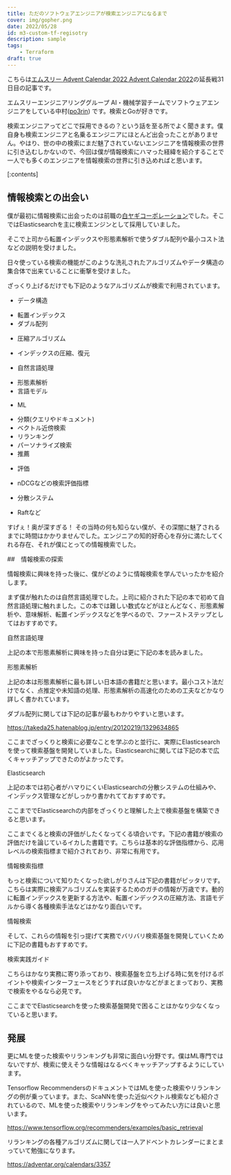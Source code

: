 ```yaml
---
title: ただのソフトウェアエンジニアが検索エンジニアになるまで
cover: img/gopher.png
date: 2022/05/28
id: m3-custom-tf-regisotry
description: sample
tags:
    - Terraform
draft: true
---
```


こちらは[エムスリー Advent Calendar 2022 Advent Calendar 2022](https://qiita.com/advent-calendar/2022/m3)の延長戦31日目の記事です。

エムスリーエンジニアリンググループ AI・機械学習チームでソフトウェアエンジニアをしている中村([po3rin](https://twitter.com/po3rin)) です。検索とGoが好きです。

検索エンジニアってどこで採用できるの？という話を至る所でよく聞きます。僕自身も検索エンジニアと名乗るエンジニアにほとんど出会ったことがありません。やはり、世の中の検索にまだ魅了されていないエンジニアを情報検索の世界に引き込むしかないので、今回は僕が情報検索にハマった経緯を紹介することで一人でも多くのエンジニアを情報検索の世界に引き込めればと思います。

<!-- more -->

[:contents]

## 情報検索との出会い

僕が最初に情報検索に出会ったのは前職の[白ヤギコーポレーション](https://shiroyagi.co.jp/)でした。そこではElasticsearchを主に検索エンジンとして採用していました。

そこで上司から転置インデックスや形態素解析で使うダブル配列や最小コスト法などの説明を受けました。

日々使っている検索の機能がこのような洗礼されたアルゴリズムやデータ構造の集合体で出来ていることに衝撃を受けました。

ざっくり上げるだけでも下記のようなアルゴリズムが検索で利用されています。

* データ構造
 - 転置インデックス
 - ダブル配列
* 圧縮アルゴリズム
 - インデックスの圧縮、復元
* 自然言語処理
 - 形態素解析
 - 言語モデル
* ML
 - 分類(クエリやドキュメント)
 - ベクトル近傍検索
 - リランキング
 - パーソナライズ検索
 - 推薦
* 評価
 - nDCGなどの検索評価指標 
* 分散システム
 - Raftなど

すげぇ！奥が深すぎる！
その当時の何も知らない僕が、その深闇に魅了されるまでに時間はかかりませんでした。エンジニアの知的好奇心を存分に満たしてくれる存在、それが僕にとっての情報検索でした。

##　情報検索の探索

情報検索に興味を持った後に、僕がどのように情報検索を学んでいったかを紹介します。

まず僕が触れたのは自然言語処理でした。上司に紹介された下記の本で初めて自然言語処理に触れました。この本では難しい数式などがほとんどなく、形態素解析や、意味解析、転置インデックスなどを学べるので、ファーストステップとしてはおすすめです。

自然言語処理

上記の本で形態素解析に興味を持った自分は更に下記の本を読みました。

形態素解析

上記の本は形態素解析に最も詳しい日本語の書籍だと思います。最小コスト法だけでなく、点推定や未知語の処理、形態素解析の高速化のための工夫などかなり詳しく書かれています。

ダブル配列に関しては下記の記事が最もわかりやすいと思います。

https://takeda25.hatenablog.jp/entry/20120219/1329634865

ここまでざっくりと検索に必要なことを学ぶのと並行に、実際にElasticsearchを使って検索基盤を開発していました。Elasticsearchに関しては下記の本で広くキャッチアップできたのがよかったです。

Elasticsearch

上記の本では初心者がハマりにくいElasticsearchの分散システムの仕組みや、インデックス管理などがしっかり書かれてておすすめです。

ここまででElasticsearchの内部をざっくりと理解した上で検索基盤を構築できると思います。

ここまでくると検索の評価がしたくなってくる頃合いです。下記の書籍が検索の評価だけを論じているイカした書籍です。こちらは基本的な評価指標から、応用レベルの検索指標まで紹介されており、非常に有用です。

情報検索指標

もっと検索について知りたくなった欲しがりさんは下記の書籍がピッタリです。こちらは実際に検索アルゴリズムを実装するためのガチの情報が万歳です。動的に転置インデックスを更新する方法や、転置インデックスの圧縮方法、言語モデルから導く各種検索手法などはかなり面白いです。

情報検索

そして、これらの情報を引っ提げて実務でバリバリ検索基盤を開発していくために下記の書籍もおすすめです。

検索実践ガイド

こちらはかなり実務に寄り添っており、検索基盤を立ち上げる時に気を付けるポイントや検索インターフェースをどうすれば良いかなどがまとまっており、実務で検索をやるなら必見です。

ここまででElasticsearchを使った検索基盤開発で困ることはかなり少なくなっていると思います。

## 発展

更にMLを使った検索やリランキングも非常に面白い分野です。僕はML専門ではないですが、検索に使えそうな情報はなるべくキャッチアップするようにしています。

Tensorflow RecommendersのドキュメントではMLを使った検索やリランキングの例が乗っています。また、ScaNNを使った近似ベクトル検索なども紹介されているので、MLを使った検索やリランキングをやってみたい方には良いと思います。

https://www.tensorflow.org/recommenders/examples/basic_retrieval

リランキングの各種アルゴリズムに関しては一人アドベントカレンダーにまとまっていて勉強になります。

https://adventar.org/calendars/3357

## 
